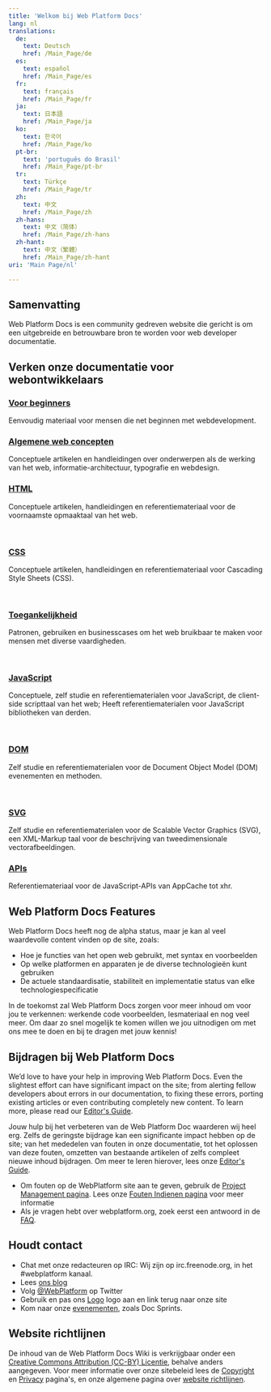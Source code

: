 ```yaml
---
title: 'Welkom bij Web Platform Docs'
lang: nl
translations:
  de:
    text: Deutsch
    href: /Main_Page/de
  es:
    text: español
    href: /Main_Page/es
  fr:
    text: français
    href: /Main_Page/fr
  ja:
    text: 日本語
    href: /Main_Page/ja
  ko:
    text: 한국어
    href: /Main_Page/ko
  pt-br:
    text: 'português do Brasil'
    href: /Main_Page/pt-br
  tr:
    text: Türkçe
    href: /Main_Page/tr
  zh:
    text: 中文
    href: /Main_Page/zh
  zh-hans:
    text: 中文（简体）‎
    href: /Main_Page/zh-hans
  zh-hant:
    text: 中文（繁體）‎
    href: /Main_Page/zh-hant
uri: 'Main Page/nl'

---
```

## Samenvatting

Web Platform Docs is een community gedreven website die gericht is om een uitgebreide en betrouwbare bron te worden voor web developer documentatie.

## Verken onze documentatie voor webontwikkelaars

<section class="topic-container"><div class="long-topic">
<div class="image icon-beginners">
</div><div class="inner">

### [Voor beginners](/Beginners)

Eenvoudig materiaal voor mensen die net beginnen met webdevelopment.

</div></div><div class="long-topic">
<div class="image icon-concept">
</div><div class="inner">

### [Algemene web concepten](/concepts)

Conceptuele artikelen en handleidingen over onderwerpen als de werking van het web, informatie-architectuur, typografie en webdesign.

</div></div><div class="long-topic">
<div class="image icon-html">
</div><div class="inner">

### [HTML](/html)

Conceptuele artikelen, handleidingen en referentiemateriaal voor de voornaamste opmaaktaal van het web.

</div></div><p>&nbsp;</p><div class="long-topic">
<div class="image icon-css">
</div><div class="inner">

### [CSS](/css)

Conceptuele artikelen, handleidingen en referentiemateriaal voor Cascading Style Sheets (CSS).

</div></div><p>&nbsp;</p><div class="long-topic">
<div class="image icon-accessibility">
</div><div class="inner">

### [Toegankelijkheid](/concepts/accessibility)

Patronen, gebruiken en businesscases om het web bruikbaar te maken voor mensen met diverse vaardigheden.

</div></div><p>&nbsp;</p><div class="long-topic">
<div class="image icon-js">
</div><div class="inner">

### [JavaScript](/javascript)

Conceptuele, zelf studie en referentiematerialen voor JavaScript, de client-side scripttaal van het web; Heeft referentiematerialen voor JavaScript bibliotheken van derden.

</div></div><p>&nbsp;</p><div class="long-topic">
<div class="image icon-dom">
</div><div class="inner">

### [DOM](/dom)

Zelf studie en referentiematerialen voor de Document Object Model (DOM) evenementen en methoden.

</div></div><p>&nbsp;</p><div class="long-topic">
<div class="image icon-svg">
</div><div class="inner">

### [SVG](/svg)

Zelf studie en referentiematerialen voor de Scalable Vector Graphics (SVG), een XML-Markup taal voor de beschrijving van tweedimensionale vectorafbeeldingen.

</div></div><div class="long-topic">
<div class="image icon-api">
</div><div class="inner">

### [APIs](/apis)

Referentiemateriaal voor de JavaScript-APIs van AppCache tot xhr.

</div></div></section>


## Web Platform Docs Features

Web Platform Docs heeft nog de alpha status, maar je kan al veel waardevolle content vinden op de site, zoals:

-   Hoe je functies van het open web gebruikt, met syntax en voorbeelden
-   Op welke platformen en apparaten je de diverse technologieën kunt gebruiken
-   De actuele standaardisatie, stabiliteit en implementatie status van elke technologiespecificatie

In de toekomst zal Web Platform Docs zorgen voor meer inhoud om voor jou te verkennen: werkende code voorbeelden, lesmateriaal en nog veel meer. Om daar zo snel mogelijk te komen willen we jou uitnodigen om met ons mee te doen en bij te dragen met jouw kennis!

## Bijdragen bij Web Platform Docs

We’d love to have your help in improving Web Platform Docs. Even the slightest effort can have significant impact on the site; from alerting fellow developers about errors in our documentation, to fixing these errors, porting existing articles or even contributing completely new content. To learn more, please read our [Editor's Guide](/WPD:Editors_Guide).

Jouw hulp bij het verbeteren van de Web Platform Doc waarderen wij heel erg. Zelfs de geringste bijdrage kan een significante impact hebben op de site; van het mededelen van fouten in onze documentatie, tot het oplossen van deze fouten, omzetten van bestaande artikelen of zelfs compleet nieuwe inhoud bijdragen. Om meer te leren hierover, lees onze [Editor's Guide](/WPD:Editors_Guide).

-   Om fouten op de WebPlatform site aan te geven, gebruik de [Project Management pagina](http://project.webplatform.org). Lees onze [Fouten Indienen pagina](/WPD:Filing_Bugs) voor meer informatie
-   Als je vragen hebt over webplatform.org, zoek eerst een antwoord in de [FAQ](/WPD:FAQ).

## Houdt contact

-   Chat met onze redacteuren op IRC: Wij zijn op irc.freenode.org, in het \#webplatform kanaal.
-   Lees [ons blog](http://blog.webplatform.org/)
-   Volg [@WebPlatform](https://twitter.com/webplatform) op Twitter
-   Gebruik en pas ons [Logo](http://webplatform.org/logo) logo aan en link terug naar onze site
-   Kom naar onze [evenementen](/WPD:Community/Community_Events), zoals Doc Sprints.

## Website richtlijnen

De inhoud van de Web Platform Docs Wiki is verkrijgbaar onder een [Creative Commons Attribution (CC-BY) Licentie](/Template:CC-by-3.0), behalve anders aangegeven. Voor meer informatie over onze sitebeleid lees de [Copyright](/WPD:Copyright) en [Privacy](/WPD:Privacy) pagina's, en onze algemene pagina over [website richtlijnen](/WPD:Policy).
